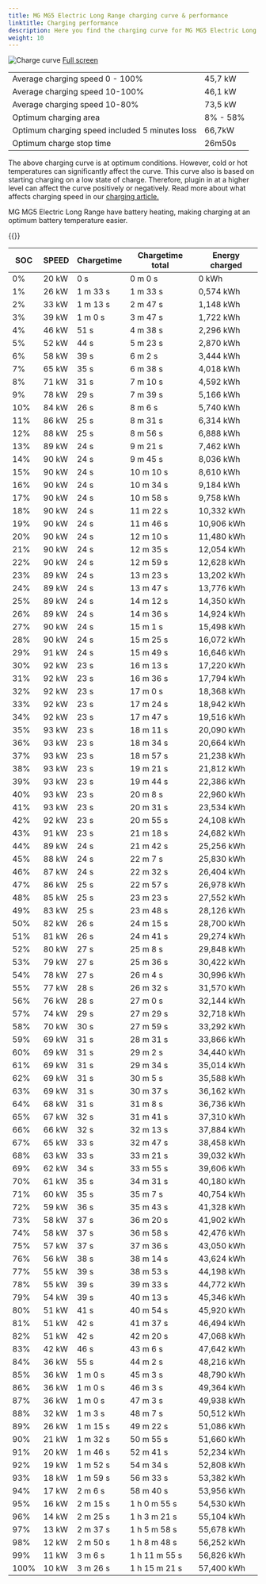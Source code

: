 ```yaml
---
title: MG MG5 Electric Long Range charging curve & performance
linktitle: Charging performance
description: Here you find the charging curve for MG MG5 Electric Long Range. 
weight: 10
---
```

<!-- markdownlint-disable MD033 -->
![Charge curve](../chargingcurve.svg  "Charging curve")
[Full screen](../chargingcurve.svg)

|  | |
|-----|-----|
|Average charging speed 0 - 100% |45,7 kW|
|Average charging speed 10-100% |46,1 kW|
|Average charging speed 10-80% |73,5 kW|
|Optimum charging area|8% - 58%|
|Optimum charging speed included 5 minutes loss|66,7kW|
|Optimum charge stop time |26m50s|


The above charging curve is at optimum conditions. However, cold or hot temperatures can significantly affect the curve. This curve also is based on starting charging on a low state of charge. Therefore, plugin in at a higher level can affect the curve positively or negatively. Read more about what affects charging speed in our [charging article.](../../../../../technology/battery/charging/) 


MG MG5 Electric Long Range have battery heating, making charging at an optimum battery temperature easier. 


{{<evkxdisplayaddarticle />}}

|SOC | SPEED|Chargetime | Chargetime total | Energy charged |
|-----|-----|-----|-----|-----|
|0%|20 kW|  0 s|  0 m 0 s |0 kWh |
|1%|26 kW| 1 m 33 s|  1 m 33 s |0,574 kWh |
|2%|33 kW| 1 m 13 s|  2 m 47 s |1,148 kWh |
|3%|39 kW| 1 m 0 s|  3 m 47 s |1,722 kWh |
|4%|46 kW|  51 s|  4 m 38 s |2,296 kWh |
|5%|52 kW|  44 s|  5 m 23 s |2,870 kWh |
|6%|58 kW|  39 s|  6 m 2 s |3,444 kWh |
|7%|65 kW|  35 s|  6 m 38 s |4,018 kWh |
|8%|71 kW|  31 s|  7 m 10 s |4,592 kWh |
|9%|78 kW|  29 s|  7 m 39 s |5,166 kWh |
|10%|84 kW|  26 s|  8 m 6 s |5,740 kWh |
|11%|86 kW|  25 s|  8 m 31 s |6,314 kWh |
|12%|88 kW|  25 s|  8 m 56 s |6,888 kWh |
|13%|89 kW|  24 s|  9 m 21 s |7,462 kWh |
|14%|90 kW|  24 s|  9 m 45 s |8,036 kWh |
|15%|90 kW|  24 s|  10 m 10 s |8,610 kWh |
|16%|90 kW|  24 s|  10 m 34 s |9,184 kWh |
|17%|90 kW|  24 s|  10 m 58 s |9,758 kWh |
|18%|90 kW|  24 s|  11 m 22 s |10,332 kWh |
|19%|90 kW|  24 s|  11 m 46 s |10,906 kWh |
|20%|90 kW|  24 s|  12 m 10 s |11,480 kWh |
|21%|90 kW|  24 s|  12 m 35 s |12,054 kWh |
|22%|90 kW|  24 s|  12 m 59 s |12,628 kWh |
|23%|89 kW|  24 s|  13 m 23 s |13,202 kWh |
|24%|89 kW|  24 s|  13 m 47 s |13,776 kWh |
|25%|89 kW|  24 s|  14 m 12 s |14,350 kWh |
|26%|89 kW|  24 s|  14 m 36 s |14,924 kWh |
|27%|90 kW|  24 s|  15 m 1 s |15,498 kWh |
|28%|90 kW|  24 s|  15 m 25 s |16,072 kWh |
|29%|91 kW|  24 s|  15 m 49 s |16,646 kWh |
|30%|92 kW|  23 s|  16 m 13 s |17,220 kWh |
|31%|92 kW|  23 s|  16 m 36 s |17,794 kWh |
|32%|92 kW|  23 s|  17 m 0 s |18,368 kWh |
|33%|92 kW|  23 s|  17 m 24 s |18,942 kWh |
|34%|92 kW|  23 s|  17 m 47 s |19,516 kWh |
|35%|93 kW|  23 s|  18 m 11 s |20,090 kWh |
|36%|93 kW|  23 s|  18 m 34 s |20,664 kWh |
|37%|93 kW|  23 s|  18 m 57 s |21,238 kWh |
|38%|93 kW|  23 s|  19 m 21 s |21,812 kWh |
|39%|93 kW|  23 s|  19 m 44 s |22,386 kWh |
|40%|93 kW|  23 s|  20 m 8 s |22,960 kWh |
|41%|93 kW|  23 s|  20 m 31 s |23,534 kWh |
|42%|92 kW|  23 s|  20 m 55 s |24,108 kWh |
|43%|91 kW|  23 s|  21 m 18 s |24,682 kWh |
|44%|89 kW|  24 s|  21 m 42 s |25,256 kWh |
|45%|88 kW|  24 s|  22 m 7 s |25,830 kWh |
|46%|87 kW|  24 s|  22 m 32 s |26,404 kWh |
|47%|86 kW|  25 s|  22 m 57 s |26,978 kWh |
|48%|85 kW|  25 s|  23 m 23 s |27,552 kWh |
|49%|83 kW|  25 s|  23 m 48 s |28,126 kWh |
|50%|82 kW|  26 s|  24 m 15 s |28,700 kWh |
|51%|81 kW|  26 s|  24 m 41 s |29,274 kWh |
|52%|80 kW|  27 s|  25 m 8 s |29,848 kWh |
|53%|79 kW|  27 s|  25 m 36 s |30,422 kWh |
|54%|78 kW|  27 s|  26 m 4 s |30,996 kWh |
|55%|77 kW|  28 s|  26 m 32 s |31,570 kWh |
|56%|76 kW|  28 s|  27 m 0 s |32,144 kWh |
|57%|74 kW|  29 s|  27 m 29 s |32,718 kWh |
|58%|70 kW|  30 s|  27 m 59 s |33,292 kWh |
|59%|69 kW|  31 s|  28 m 31 s |33,866 kWh |
|60%|69 kW|  31 s|  29 m 2 s |34,440 kWh |
|61%|69 kW|  31 s|  29 m 34 s |35,014 kWh |
|62%|69 kW|  31 s|  30 m 5 s |35,588 kWh |
|63%|69 kW|  31 s|  30 m 37 s |36,162 kWh |
|64%|68 kW|  31 s|  31 m 8 s |36,736 kWh |
|65%|67 kW|  32 s|  31 m 41 s |37,310 kWh |
|66%|66 kW|  32 s|  32 m 13 s |37,884 kWh |
|67%|65 kW|  33 s|  32 m 47 s |38,458 kWh |
|68%|63 kW|  33 s|  33 m 21 s |39,032 kWh |
|69%|62 kW|  34 s|  33 m 55 s |39,606 kWh |
|70%|61 kW|  35 s|  34 m 31 s |40,180 kWh |
|71%|60 kW|  35 s|  35 m 7 s |40,754 kWh |
|72%|59 kW|  36 s|  35 m 43 s |41,328 kWh |
|73%|58 kW|  37 s|  36 m 20 s |41,902 kWh |
|74%|58 kW|  37 s|  36 m 58 s |42,476 kWh |
|75%|57 kW|  37 s|  37 m 36 s |43,050 kWh |
|76%|56 kW|  38 s|  38 m 14 s |43,624 kWh |
|77%|55 kW|  39 s|  38 m 53 s |44,198 kWh |
|78%|55 kW|  39 s|  39 m 33 s |44,772 kWh |
|79%|54 kW|  39 s|  40 m 13 s |45,346 kWh |
|80%|51 kW|  41 s|  40 m 54 s |45,920 kWh |
|81%|51 kW|  42 s|  41 m 37 s |46,494 kWh |
|82%|51 kW|  42 s|  42 m 20 s |47,068 kWh |
|83%|42 kW|  46 s|  43 m 6 s |47,642 kWh |
|84%|36 kW|  55 s|  44 m 2 s |48,216 kWh |
|85%|36 kW| 1 m 0 s|  45 m 3 s |48,790 kWh |
|86%|36 kW| 1 m 0 s|  46 m 3 s |49,364 kWh |
|87%|36 kW| 1 m 0 s|  47 m 3 s |49,938 kWh |
|88%|32 kW| 1 m 3 s|  48 m 7 s |50,512 kWh |
|89%|26 kW| 1 m 15 s|  49 m 22 s |51,086 kWh |
|90%|21 kW| 1 m 32 s|  50 m 55 s |51,660 kWh |
|91%|20 kW| 1 m 46 s|  52 m 41 s |52,234 kWh |
|92%|19 kW| 1 m 52 s|  54 m 34 s |52,808 kWh |
|93%|18 kW| 1 m 59 s|  56 m 33 s |53,382 kWh |
|94%|17 kW| 2 m 6 s|  58 m 40 s |53,956 kWh |
|95%|16 kW| 2 m 15 s| 1 h 0 m 55 s |54,530 kWh |
|96%|14 kW| 2 m 25 s| 1 h 3 m 21 s |55,104 kWh |
|97%|13 kW| 2 m 37 s| 1 h 5 m 58 s |55,678 kWh |
|98%|12 kW| 2 m 50 s| 1 h 8 m 48 s |56,252 kWh |
|99%|11 kW| 3 m 6 s| 1 h 11 m 55 s |56,826 kWh |
|100%|10 kW| 3 m 26 s| 1 h 15 m 21 s |57,400 kWh |
